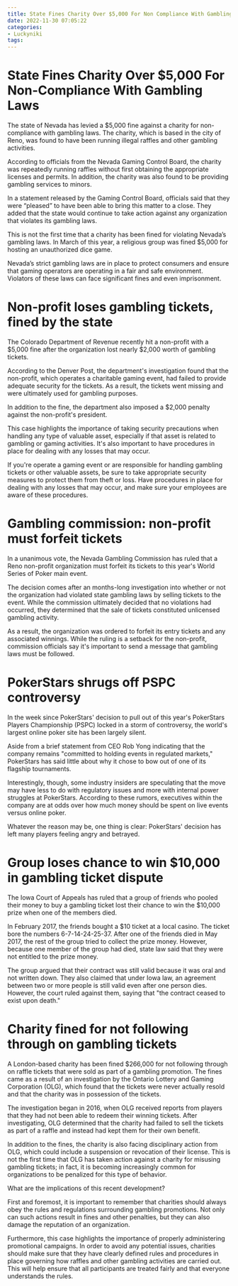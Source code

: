 ```yaml
---
title: State Fines Charity Over $5,000 For Non Compliance With Gambling Laws
date: 2022-11-30 07:05:22
categories:
- Luckyniki
tags:
---
```



#  State Fines Charity Over $5,000 For Non-Compliance With Gambling Laws

The state of Nevada has levied a $5,000 fine against a charity for non-compliance with gambling laws. The charity, which is based in the city of Reno, was found to have been running illegal raffles and other gambling activities.

According to officials from the Nevada Gaming Control Board, the charity was repeatedly running raffles without first obtaining the appropriate licenses and permits. In addition, the charity was also found to be providing gambling services to minors.

In a statement released by the Gaming Control Board, officials said that they were “pleased” to have been able to bring this matter to a close. They added that the state would continue to take action against any organization that violates its gambling laws.

This is not the first time that a charity has been fined for violating Nevada’s gambling laws. In March of this year, a religious group was fined $5,000 for hosting an unauthorized dice game.

Nevada’s strict gambling laws are in place to protect consumers and ensure that gaming operators are operating in a fair and safe environment. Violators of these laws can face significant fines and even imprisonment.

#  Non-profit loses gambling tickets, fined by the state

The Colorado Department of Revenue recently hit a non-profit with a $5,000 fine after the organization lost nearly $2,000 worth of gambling tickets.

According to the Denver Post, the department's investigation found that the non-profit, which operates a charitable gaming event, had failed to provide adequate security for the tickets. As a result, the tickets went missing and were ultimately used for gambling purposes.

In addition to the fine, the department also imposed a $2,000 penalty against the non-profit's president.

This case highlights the importance of taking security precautions when handling any type of valuable asset, especially if that asset is related to gambling or gaming activities. It's also important to have procedures in place for dealing with any losses that may occur.

If you're operate a gaming event or are responsible for handling gambling tickets or other valuable assets, be sure to take appropriate security measures to protect them from theft or loss. Have procedures in place for dealing with any losses that may occur, and make sure your employees are aware of these procedures.

#  Gambling commission: non-profit must forfeit tickets

In a unanimous vote, the Nevada Gambling Commission has ruled that a Reno non-profit organization must forfeit its tickets to this year's World Series of Poker main event.

The decision comes after an months-long investigation into whether or not the organization had violated state gambling laws by selling tickets to the event. While the commission ultimately decided that no violations had occurred, they determined that the sale of tickets constituted unlicensed gambling activity.

As a result, the organization was ordered to forfeit its entry tickets and any associated winnings. While the ruling is a setback for the non-profit, commission officials say it's important to send a message that gambling laws must be followed.

# PokerStars shrugs off PSPC controversy

In the week since PokerStars' decision to pull out of this year's PokerStars Players Championship (PSPC) locked in a storm of controversy, the world's largest online poker site has been largely silent.

Aside from a brief statement from CEO Rob Yong indicating that the company remains "committed to holding events in regulated markets," PokerStars has said little about why it chose to bow out of one of its flagship tournaments.

Interestingly, though, some industry insiders are speculating that the move may have less to do with regulatory issues and more with internal power struggles at PokerStars. According to these rumors, executives within the company are at odds over how much money should be spent on live events versus online poker.

Whatever the reason may be, one thing is clear: PokerStars' decision has left many players feeling angry and betrayed.

#  Group loses chance to win $10,000 in gambling ticket dispute

The Iowa Court of Appeals has ruled that a group of friends who pooled their money to buy a gambling ticket lost their chance to win the $10,000 prize when one of the members died.

In February 2017, the friends bought a $10 ticket at a local casino. The ticket bore the numbers 6-7-14-24-25-37. After one of the friends died in May 2017, the rest of the group tried to collect the prize money. However, because one member of the group had died, state law said that they were not entitled to the prize money.

The group argued that their contract was still valid because it was oral and not written down. They also claimed that under Iowa law, an agreement between two or more people is still valid even after one person dies. However, the court ruled against them, saying that "the contract ceased to exist upon death."

#  Charity fined for not following through on gambling tickets

A London-based charity has been fined $266,000 for not following through on raffle tickets that were sold as part of a gambling promotion. The fines came as a result of an investigation by the Ontario Lottery and Gaming Corporation (OLG), which found that the tickets were never actually resold and that the charity was in possession of the tickets.

The investigation began in 2016, when OLG received reports from players that they had not been able to redeem their winning tickets. After investigating, OLG determined that the charity had failed to sell the tickets as part of a raffle and instead had kept them for their own benefit.

In addition to the fines, the charity is also facing disciplinary action from OLG, which could include a suspension or revocation of their license. This is not the first time that OLG has taken action against a charity for misusing gambling tickets; in fact, it is becoming increasingly common for organizations to be penalized for this type of behavior.

What are the implications of this recent development?

First and foremost, it is important to remember that charities should always obey the rules and regulations surrounding gambling promotions. Not only can such actions result in fines and other penalties, but they can also damage the reputation of an organization.

Furthermore, this case highlights the importance of properly administering promotional campaigns. In order to avoid any potential issues, charities should make sure that they have clearly defined rules and procedures in place governing how raffles and other gambling activities are carried out. This will help ensure that all participants are treated fairly and that everyone understands the rules.